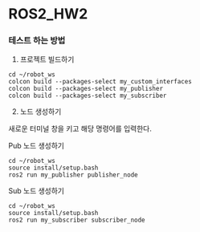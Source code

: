 # ROS2_HW2

### 테스트 하는 방법

1. 프로젝트 빌드하기 
```
cd ~/robot_ws
colcon build --packages-select my_custom_interfaces
colcon build --packages-select my_publisher
colcon build --packages-select my_subscriber
```

2. 노드 생성하기

 새로운 터미널 창을 키고 해당 명령어를 입력한다.

 Pub 노드 생성하기 
```
cd ~/robot_ws
source install/setup.bash
ros2 run my_publisher publisher_node
```

 Sub 노드 생성하기
```
cd ~/robot_ws
source install/setup.bash
ros2 run my_subscriber subscriber_node
```
